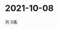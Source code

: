 # 2021-10-08
  共 0条

  <!-- BEGIN -->
  <!-- 最后更新时间Fri Oct 08 2021 11:05:28 GMT+0000 (Coordinated Universal Time) -->
  
  <!-- END -->
  
  